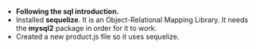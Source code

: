 * **Following the sql introduction.**
* Installed **sequelize**. It is an Object-Relational Mapping Library. It needs the **mysql2** package in order for it to work.
* Created a new product.js file so it uses sequelize.